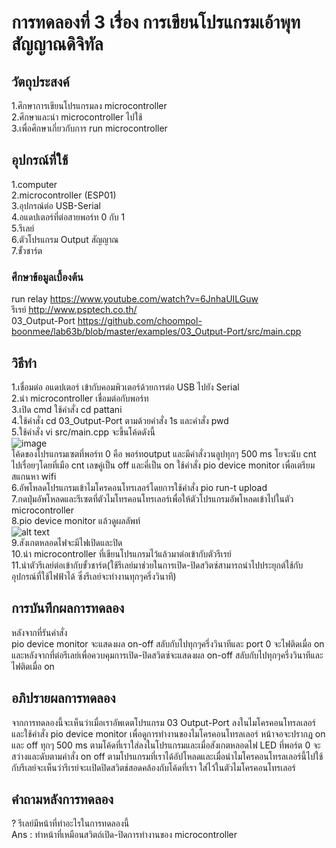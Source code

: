 # การทดลองที่ 3 เรื่อง การเขียนโปรแกรมเอ้าพุทสัญญาณดิจิทัล
## วัตถุประสงค์
1.ศึกษาการเขียนโปรแกรมลง microcontroller <br>
2.ศึกษาและนำ microcontroller ไปใช้ <br>
3.เพื่อศึกษาเกี่ยวกับการ run microcontroller
## อุปกรณ์ที่ใช้
1.computer <br>
2.microcontroller (ESP01) <br>
3.อุปกรณ์ต่อ USB-Serial <br>
4.อแดปเตอร์ที่ต่อสายพอร์ท 0 กับ 1 <br>
5.รีเลย์ <br>
6.ตัวโปรแกรม Output สัญญาณ <br>
7.ขั้วชาร์ต
### ศึกษาข้อมูลเบื้องต้น
run relay https://www.youtube.com/watch?v=6JnhaUILGuw <br>
รีเรย์ http://www.psptech.co.th/ <br>
03_Output-Port https://github.com/choompol-boonmee/lab63b/blob/master/examples/03_Output-Port/src/main.cpp <br>
## วิธีทำ
1.เชื่อมต่อ อแดปเตอร์ เข้ากับคอมพิวเตอร์ด้วยการต่อ USB ไปยัง Serial <br>
2.นำ microcontroller เชื่อมต่อกับพอร์ท <br>
3.เปิด cmd ใช้คำสั่ง cd pattani <br>
4.ใช้คำสั่ง cd 03_Output-Port ตามด้วยคำสั่ง 1s และคำสั่ง pwd <br>
5.ใช้คำสั่ง vi src/main.cpp จะขึ้นโค้ดดังนี้ <br>
![image](https://user-images.githubusercontent.com/80882373/112305147-f071ad00-8cd0-11eb-96e4-107170a9bb17.png) <br>
โค้ดของโปรแกรมเซตที่พอร์ท 0 คือ พอร์ทoutput และมีคำสั่งวนลูปทุกๆ 500 ms โยจะนับ cnt ไปเรื่อยๆโดยที่เมือ cnt เลขคู่เป็น off และคี่เป็น on ใช้คำสั่ง pio device monitor เพื่อเตรียมสแกนหา wifi <br>
6.อัพโหลดโปรแกรมเข้าไมโครคอนโทรเลอร์โดยการใช้คำสั่ง pio run-t upload <br>
7.กดปุ่มอัพโหลดและรีเซตที่ตัวไมโทรคอนโทรเลอร์เพื่อให้ตัวโปรแกรมอัพโหลดเข้าไปในตัว microcontroller <br>
8.pio device monitor แล้วดูผลลัพท์ <br>
![alt text](https://media.discordapp.net/attachments/663373978848591875/824231048232697906/112264361-5c3d2100-8ca3-11eb-8945-d37c9caffd7d.png?width=941&height=407) <br>
9.สังเกตหลอดไฟจะมีไฟเปิดและปิด <br>
10.นำ microcontroller ที่เขียนโปรแกรมไว้แล้วมาต่อเข้ากับตัวรีเรย์ <br>
11.นำตัวรีเลย์ต่อเข้ากับขั้วชาร์ต(ใช้รีเลย์มาช่วยในการเปิด-ปิดสวิตซ์สามารถนำไปประยุกต์ใช้กับอุปกรณ์ที่ใช้ไฟฟ้าได้ ซึ่งรีเลย์จะทำงานทุกๆครึ่งวินาที)
## การบันทึกผลการทดลอง
หลังจากที่รันคำสั่ง <br>
pio device monitor จะแสดงผล on-off สลับกับไปทุกๆครึ่งวินาทีและ port 0 จะไฟติดเมื่อ on และหลังจากที่ต่อรีเลย์เพื่อควบคุมการเปิด-ปิดสวิตซ์จะแสดงผล on-off สลับกับไปทุกๆครึ่งวินาทีและไฟติดเมื่อ on
## อภิปรายผลการทดลอง
จากการทดลองนี้จะเห็นว่าเมื่อเราอัพเดตโปรแกรม 03 Output-Port ลงในไมโครคอนโทรลเลอร์และใช้คำสั่ง pio device monitor เพื่อดูการทำงานของไมโครคอนโทรลเลอร์ หน้าจอจะปรากฎ on และ off ทุกๆ 500 ms ตามโค้ดที่เราใส่ลงในโปรแกรมและเมื่อสังเกตหลอดไฟ LED ที่พอร์ต 0 จะสว่างและดับตามคำสั่ง on off ตามโปรแกรมที่เราได้อัปโหลดและเมื่อนำไมโครคอนโทรลเลอร์นี้ไปใช้กับรีเลย์จะเห็นว่ารีเรย์จะเเปิดปิดสวิตช์สอดคล้องกับโค้ดที่เรา ใส่ไว้ในตัวไมโครคอนโทรเลอร์
## คำถามหลังการทดลอง
? รีเลย์มีหน้าที่ทำอะไรในการทดลองนี้ <br>
Ans : ทำหน้าที่เหมือนสวิตถ์เปิด-ปิดการทำงานของ microcontroller
